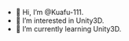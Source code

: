 - 👋 Hi, I’m @Kuafu-111.
- 👀 I’m interested in Unity3D.
- 🌱 I’m currently learning Unity3D.

<!---
Kuafu-111/Kuafu-111 is a ✨ special ✨ repository because its `README.md` (this file) appears on your GitHub profile.
You can click the Preview link to take a look at your changes.
--->
